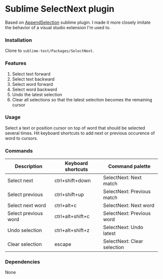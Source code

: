 # Sublime SelectNext plugin

Based on [AppendSelection](https://github.com/shagabutdinov/sublime-append-selection.git) sublime plugin. I made it more closely imitate the behavior of a visual studio extension I'm used to.


### Installation

Clone to `sublime-text/Packages/SelectNext`.


### Features

1. Select text forward
2. Select text backward
3. Select word forward
4. Select word backward
5. Undo the latest selection
6. Clear all selections so that the latest selection becomes the remaining cursor


### Usage

Select a text or position cursor on top of word that should be selected several times. Hit keyboard shortcuts to add next or previous occurence of word to cursors.


### Commands

| Description          | Keyboard shortcuts | Command palette             |
|----------------------|--------------------|-----------------------------|
| Select next          | ctrl+shift+down    | SelectNext: Next match      |
| Select previous      | ctrl+shift+up      | SelectNext: Previous match  |
| Select next word     | ctrl+alt+c         | SelectNext: Next word       |
| Select previous word | ctrl+alt+shift+c   | SelectNext: Previous word   |
| Undo selection       | ctrl+alt+shift+z   | SelectNext: Undo latest     |
| Clear selection      | escape             | SelectNext: Clear selection |


### Dependencies

None

